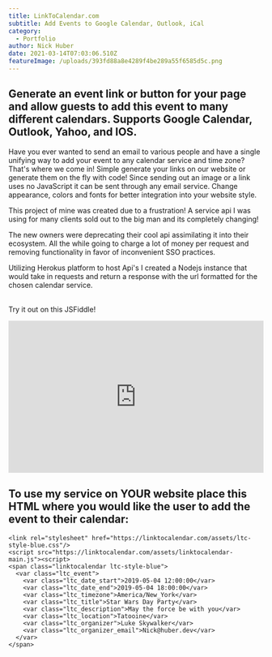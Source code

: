 ```yaml
---
title: LinkToCalendar.com
subtitle: Add Events to Google Calendar, Outlook, iCal
category:
  - Portfolio
author: Nick Huber
date: 2021-03-14T07:03:06.510Z
featureImage: /uploads/393fd88a8e4289f4be289a55f6585d5c.png
---
```

## Generate an event link or button for your page and allow guests to add this event to many different calendars. Supports Google Calendar, Outlook, Yahoo, and IOS.

Have you ever wanted to send an email to various people and have a single unifying way to add your event to any calendar service and time zone? That's where we come in! Simple generate your links on our website or generate them on the fly with code! Since sending out an image or a link uses no JavaScript it can be sent through any email service. Change appearance, colors and fonts for better integration into your website style.

This project of mine was created due to a frustration! A service api I was using for many clients sold out to the big man and its completely changing!

The new owners were deprecating their cool api assimilating it into their ecosystem. All the while going to charge a lot of money per request and removing functionality in favor of inconvenient SSO practices.

Utilizing Herokus platform to host Api's I created a Nodejs instance that would take in requests and return a response with the url formatted for the chosen calendar service.

\
Try it out on this JSFiddle!
<iframe _ngcontent-qtq-c7="" allow="" frameborder="0" height="300" id="JSFEMB_181842" sandbox="allow-modals allow-forms allow-scripts allow-same-origin allow-popups allow-top-navigation-by-user-activation" src="https://jsfiddle.net/pnzhqLcy/8/embedded/html,result/dark/" width="100%"></iframe>


## To use my service on YOUR website place this HTML where you would like the user to add the event to their calendar:

```
<link rel="stylesheet" href="https://linktocalendar.com/assets/ltc-style-blue.css"/>
<script src="https://linktocalendar.com/assets/linktocalendar-main.js"><script>
<span class="linktocalendar ltc-style-blue">
  <var class="ltc_event">
    <var class="ltc_date_start">2019-05-04 12:00:00</var>
    <var class="ltc_date_end">2019-05-04 18:00:00</var>
    <var class="ltc_timezone">America/New_York</var>
    <var class="ltc_title">Star Wars Day Party</var>
    <var class="ltc_description">May the force be with you</var>
    <var class="ltc_location">Tatooine</var>
    <var class="ltc_organizer">Luke Skywalker</var>
    <var class="ltc_organizer_email">Nick@huber.dev</var>
  </var>
</span>
```